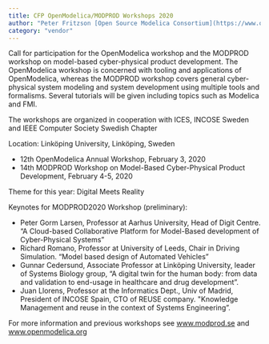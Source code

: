 ```yaml
---
title: CFP OpenModelica/MODPROD Workshops 2020
author: "Peter Fritzson [Open Source Modelica Consortium](https://www.openmodelica.org/)"
category: "vendor"
---
```


Call for participation for the OpenModelica workshop and the MODPROD workshop on model-based cyber-physical product development. The OpenModelica workshop is concerned with tooling and applications of OpenModelica, whereas the MODPROD workshop covers general cyber-physical system modeling and system development using multiple tools and formalisms. Several tutorials will be given including topics such as Modelica and FMI.

The workshops are organized in cooperation with ICES, INCOSE Sweden and IEEE Computer Society Swedish Chapter

Location: Linköping University, Linköping, Sweden
-	12th OpenModelica Annual Workshop, February 3, 2020
-	14th MODPROD Workshop on Model-Based Cyber-Physical Product Development, February 4-5, 2020

Theme for this year: Digital Meets Reality

Keynotes for MODPROD2020 Workshop (preliminary):

-	Peter Gorm Larsen, Professor at Aarhus University, Head of Digit Centre. “A Cloud-based Collaborative Platform for Model-Based development of Cyber-Physical Systems”
-	Richard Romano, Professor at University of Leeds, Chair in Driving Simulation. “Model based design of Automated Vehicles”
-	Gunnar Cedersund, Associate Professor at Linköping University, leader of Systems Biology group, “A digital twin for the human body: from data and validation to end-usage in healthcare and drug development”.
-	Juan Llorens, Professor at the Informatics Dept., Univ of Madrid, President of INCOSE Spain, CTO of REUSE company. "Knowledge Management and reuse in the context of Systems Engineering”.

For more information and previous workshops see www.modprod.se and www.openmodelica.org
